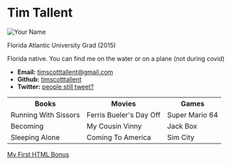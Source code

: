 <!DOCTYPE html>
<html lang="en-us">
<head>
  <meta charset="UTF-8">
  <title>Activity 1: Basic HTML Bio</title>
</head>

<body>

  <h1>Tim Tallent</h1>

  <img src="https://placehold.it/200x200" alt="Your Name">

  <p>Florida Atlantic University Grad (2015)</p>
  <p>Florida native. You can find me on the water or on a plane (not during covid)</p>

  <ul>
    <li><strong>Email:</strong> <a href="#">timscotttallent@gmail.com</a></li>
    <li><strong>Github:</strong> <a href="#">timscotttallent</a></li>
    <li><strong>Twitter:</strong> <a href="#">people still tweet?</a></li>
  </ul>

  <table>
    <tr>
      <th>Books</th>
      <th>Movies</th>
      <th>Games</th>
    </tr>
    <tr>
      <td>Running With Sissors</td>
      <td>Ferris Bueler's Day Off</td>
      <td>Super Mario 64</td>
    </tr>
    <tr>
      <td>Becoming</td>
      <td>My Cousin Vinny</td>
      <td>Jack Box</td>
    </tr>
    <tr>
      <td>Sleeping Alone</td>
      <td>Coming To America</td>
      <td>Sim City</td>
    </tr>
  </table>

  <!-- Bonus link to last class page -->
  <a href="../../../../1/Activities/04-Stu_MyFirst_HTML/Solved/my-first-bonus.html">My First HTML Bonus</a>

</body>

</html>
